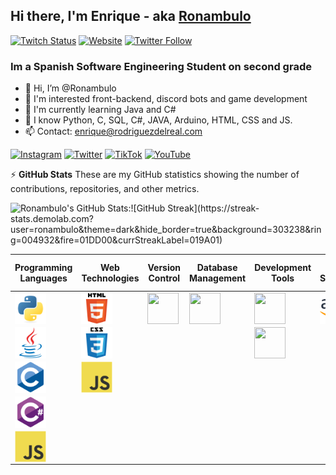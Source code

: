 [Instagram]: https://www.instagram.com/burnedreel/
[Twitter]: https://twitter.com/Ronambulo
[TikTok]: https://www.tiktok.com/@Ronambulo_
[Youtube]: https://www.youtube.com/channel/UC7UvzyArXEhe2yQc0yrR-zQ
[Website]: https://rodriguezdelreal.com/
[Twitch]: https://www.twitch.tv/Ronambulo

## Hi there, I'm Enrique - aka [Ronambulo][Twitch]

[![Twitch Status](https://img.shields.io/twitch/status/ronambulo?color=9146FF&label=Ronambulo_%20twitch&logo=twitch&logoColor=white&style=for-the-badge)][Twitch]
[![Website](https://img.shields.io/website?label=rodriguezdelreal.com&style=for-the-badge&url=https%3A%2F%2Frodriguezdelreal.com/)](https://rodriguezdelreal.com/)
[![Twitter Follow](https://img.shields.io/twitter/follow/ronambulo?color=1DA1F2&logo=twitter&style=for-the-badge)](https://twitter.com/intent/follow?original_referer=https%3A%2F%2Fgithub.com%2Fronambulo&screen_name=ronambulo)


### Im a Spanish Software Engineering Student on second grade

- 👋 Hi, I’m @Ronambulo
- 👀 I'm interested front-backend, discord bots and game development
- 🌱 I'm currently learning Java and C#
- 🌳 I know Python, C, SQL, C#, JAVA, Arduino, HTML, CSS and JS.
- 📫 Contact: [enrique@rodriguezdelreal.com](mailto:enrique@rodriguezdelreal.com)

[![Instagram](https://img.shields.io/badge/-Instagram-%23E4405F?style=for-the-badge&logo=instagram&logoColor=white)](https://www.instagram.com/burnedreel/)
[![Twitter](https://img.shields.io/badge/-Twitter-%231DA1F2?style=for-the-badge&logo=twitter&logoColor=white)](https://twitter.com/Ronambulo)
[![TikTok](https://img.shields.io/badge/-TikTok-%23000000?style=for-the-badge&logo=tiktok&logoColor=white)](https://www.tiktok.com/@Ronambulo_)
[![YouTube](https://img.shields.io/badge/-YouTube-%23FF0000?style=for-the-badge&logo=youtube&logoColor=white)](https://www.youtube.com/channel/UC7UvzyArXEhe2yQc0yrR-zQ)

:zap: **GitHub Stats**
These are my GitHub statistics showing the number of contributions, repositories, and other metrics.

  <img align="left" alt="Ronambulo's GitHub Stats:" src="https://github-readme-stats.vercel.app/api?username=Ronambulo&count_private=true&show_icons=true&hide_border=true&icon_color=FFFFFF&text_color=e4e6e6&bg_color=303238&title_color=019a01&rank_icon=github" />
![GitHub Streak](https://streak-stats.demolab.com?user=ronambulo&theme=dark&hide_border=true&background=303238&ring=004932&fire=01DD00&currStreakLabel=019A01)


<!-- Tabla con los enlaces a los iconos -->
| **Programming Languages** | **Web Technologies** | **Version Control** | **Database Management** | **Development Tools** | **Cloud Services** | **Design and Multimedia** | **Operating Systems** |
| -------------------------- | --------------------- | --------------------- | ----------------------- | ---------------------- | ------------------- | -------------------------- | ---------------------- |
| <img src="https://raw.githubusercontent.com/devicons/devicon/master/icons/python/python-original.svg" width="50" height="50" align="center"> | <img src="https://raw.githubusercontent.com/devicons/devicon/master/icons/html5/html5-original-wordmark.svg" width="50" height="50" align="center"> | <img src="https://www.vectorlogo.zone/logos/git-scm/git-scm-icon.svg" width="50" height="50" align="center"> | <img src="https://www.vectorlogo.zone/logos/mariadb/mariadb-icon.svg" width="50" height="50" align="center"> | <img src="https://cdn.worldvectorlogo.com/logos/arduino-1.svg" width="50" height="50" align="center"> | <img src="https://raw.githubusercontent.com/devicons/devicon/master/icons/amazonwebservices/amazonwebservices-original-wordmark.svg" width="50" height="50" align="center"> | <img src="https://download.blender.org/branding/community/blender_community_badge_white.svg" width="50" height="50" align="center"> | <img src="https://raw.githubusercontent.com/devicons/devicon/master/icons/linux/linux-original.svg" width="50" height="50" align="center"> |
| <img src="https://raw.githubusercontent.com/devicons/devicon/master/icons/java/java-original.svg" width="50" height="50" align="center"> | <img src="https://raw.githubusercontent.com/devicons/devicon/master/icons/css3/css3-original-wordmark.svg" width="50" height="50" align="center"> |                       |                       | <img src="https://www.vectorlogo.zone/logos/unity3d/unity3d-icon.svg" width="50" height="50" align="center"> |                     | <img src="https://raw.githubusercontent.com/devicons/devicon/master/icons/photoshop/photoshop-line.svg" width="50" height="50" align="center"> |                      |
| <img src="https://raw.githubusercontent.com/devicons/devicon/master/icons/c/c-original.svg" width="50" height="50" align="center"> | <img src="https://raw.githubusercontent.com/devicons/devicon/master/icons/javascript/javascript-original.svg" width="50" height="50" align="center"> |                       |                       |                       |                     |                            |                      |
| <img src="https://raw.githubusercontent.com/devicons/devicon/master/icons/csharp/csharp-original.svg" width="50" height="50" align="center"> |                       |                       |                       |                       |                     |                            |                      |
| <img src="https://raw.githubusercontent.com/devicons/devicon/master/icons/javascript/javascript-original.svg" width="50" height="50" align="center"> |                       |                       |                       |                       |                     |                            |                      |
